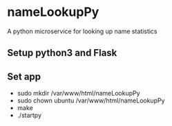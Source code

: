 # nameLookupPy

A python microservice for looking up name statistics

## Setup python3 and Flask 


## Set app
 - sudo mkdir /var/www/html/nameLookupPy
 - sudo chown ubuntu /var/www/html/nameLookupPy
 - make
 - ./startpy